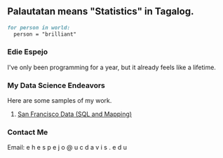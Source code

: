 ## Palautatan means "Statistics" in Tagalog.

```markdown
for person in world:
  person = "brilliant"
```

### Edie Espejo
I've only been programming for a year, but it already feels like a lifetime.

### My Data Science Endeavors
Here are some samples of my work.

<ol>
<li><a href="assignment6.html" title="Exploring San Francisco Data">San Francisco Data (SQL and Mapping)</a></li>
</ol>

### Contact Me
Email: e h e s p e j o @ u c d a v i s . e d u
